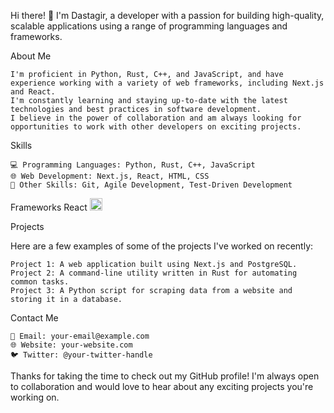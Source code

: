 Hi there! 👋 I'm Dastagir, a developer with a passion for building high-quality, scalable applications using a range of programming languages and frameworks.

About Me

    I'm proficient in Python, Rust, C++, and JavaScript, and have experience working with a variety of web frameworks, including Next.js and React.
    I'm constantly learning and staying up-to-date with the latest technologies and best practices in software development.
    I believe in the power of collaboration and am always looking for opportunities to work with other developers on exciting projects.

Skills

    💻 Programming Languages: Python, Rust, C++, JavaScript
    🌐 Web Development: Next.js, React, HTML, CSS
    🚀 Other Skills: Git, Agile Development, Test-Driven Development
    
Frameworks 
        React
        <img height="20" width="20" src="https://api.iconify.design/vscode-icons:file-type-reactjs.svg"/>

Projects

Here are a few examples of some of the projects I've worked on recently:

    Project 1: A web application built using Next.js and PostgreSQL.
    Project 2: A command-line utility written in Rust for automating common tasks.
    Project 3: A Python script for scraping data from a website and storing it in a database.

Contact Me

    📧 Email: your-email@example.com
    🌐 Website: your-website.com
    🐦 Twitter: @your-twitter-handle

Thanks for taking the time to check out my GitHub profile! I'm always open to collaboration and would love to hear about any exciting projects you're working on.
